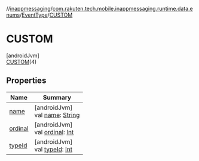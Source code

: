 //[inappmessaging](../../../../index.md)/[com.rakuten.tech.mobile.inappmessaging.runtime.data.enums](../../index.md)/[EventType](../index.md)/[CUSTOM](index.md)

# CUSTOM

[androidJvm]\
[CUSTOM](index.md)(4)

## Properties

| Name | Summary |
|---|---|
| [name](../../-value-type/-i-n-v-a-l-i-d/index.md#-372974862%2FProperties%2F-93201661) | [androidJvm]<br>val [name](../../-value-type/-i-n-v-a-l-i-d/index.md#-372974862%2FProperties%2F-93201661): [String](https://kotlinlang.org/api/latest/jvm/stdlib/kotlin/-string/index.html) |
| [ordinal](../../-value-type/-i-n-v-a-l-i-d/index.md#-739389684%2FProperties%2F-93201661) | [androidJvm]<br>val [ordinal](../../-value-type/-i-n-v-a-l-i-d/index.md#-739389684%2FProperties%2F-93201661): [Int](https://kotlinlang.org/api/latest/jvm/stdlib/kotlin/-int/index.html) |
| [typeId](../type-id.md) | [androidJvm]<br>val [typeId](../type-id.md): [Int](https://kotlinlang.org/api/latest/jvm/stdlib/kotlin/-int/index.html) |
